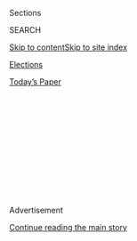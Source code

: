 <div id="app">

<div id="standalone-header">

<div class="interactive-masthead NYTAppHideMasthead css-qz70u6 e1suatyy0">

<div class="section css-ui9rw0 e1suatyy2">

<div class="css-eph4ug er09x8g0">

<div class="css-6n7j50">

</div>

<span class="css-1dv1kvn">Sections</span>

<div class="css-10488qs">

<span class="css-1dv1kvn">SEARCH</span>

</div>

[Skip to content](#site-content)[Skip to site
index](#site-index)

</div>

<div id="masthead-section-label" class="css-1wr3we4 eaxe0e00">

[Elections](https://www.nytimes3xbfgragh.onion/news-event/2020-election)

</div>

<div class="css-10698na e1huz5gh0">

</div>

</div>

<div id="masthead-bar-one" class="section hasLinks css-15hmgas e1csuq9d3">

<div class="css-uqyvli e1csuq9d0">

</div>

<div class="css-1uqjmks e1csuq9d1">

</div>

<div class="css-9e9ivx">

[](https://myaccount.nytimes3xbfgragh.onion/auth/login?response_type=cookie&client_id=vi)

</div>

<div class="css-1bvtpon e1csuq9d2">

[Today’s
Paper](https://www.nytimes3xbfgragh.onion/section/todayspaper)

</div>

</div>

</div>

<div class="css-1aor85t" style="opacity:0.000000001;z-index:-1;visibility:hidden">

<div class="css-1hqnpie">

<div class="css-epjblv">

<span class="css-17xtcya">[Elections](/news-event/2020-election)</span><span class="css-x15j1o">|</span><span class="css-fwqvlz">Arizona
Primary Election Results: Second Congressional
District</span>

</div>

<div class="css-k008qs">

<div class="css-1iwv8en">

<span class="css-18z7m18"></span>

<div>

</div>

</div>

<span class="css-1n6z4y"></span>

<div class="css-1705lsu">

<div class="css-4xjgmj">

<div class="css-4skfbu" data-role="toolbar" data-aria-label="Social Media Share buttons, Save button, and Comments Panel with current comment count" data-testid="share-tools">

  - 
  - 
  - 
  - 
    
    <div class="css-6n7j50">
    
    </div>

  - 

</div>

</div>

</div>

</div>

</div>

</div>

<div class="css-mij9hh">

</div>

<div id="top-wrapper" class="css-1sy8kpn">

<div id="top-slug" class="css-l9onyx">

Advertisement

</div>

[Continue reading the main
story](#after-top)

<div class="ad top-wrapper" style="text-align:center;height:100%;display:block;min-height:250px">

<div id="top" class="place-ad" data-position="top" data-size-key="top">

</div>

</div>

<div id="after-top">

</div>

</div>

</div>

<div id="site-content" data-role="main">

# Arizona Primary Election Results: Second Congressional District

<div class="css-1vegfwe interactive-byline-container">

Updated Aug. 5, 2020, 4:41 AM
ET

</div>

<div id="interactive-standalone-sharetools" class="css-wkcogx">

<div>

<div class="interactive-sharetools css-9z2bwm" data-role="toolbar" data-aria-label="Social Media Share buttons, Save button, and Comments Panel with current comment count" data-testid="share-tools">

  - 
  - 
  - 
  - 
    
    <div class="css-6n7j50">
    
    </div>

</div>

</div>

</div>

<div id="results-arizona-house-district-2-primary-election" class="section interactive-standard interactive-content interactive-size-medium css-19hj73j" data-id="">

<div class="css-17ih8de interactive-body">

<div class="e-inner">

<div class="e-nav-logo e-mobile">

</div>

<div class="e-nav-logo e-desktop">

</div>

<div class="e-nav-items">

[<span data-race-id="AZ-D-H-6-2020-08-04,KS-R-S-2020-08-04,KS-R-H-2-2020-08-04,KS-R-H-3-2020-08-04,MI-R-H-3-2020-08-04,MI-D-H-6-2020-08-04,MI-D-H-13-2020-08-04,MO-D-H-1-2020-08-04,MO-G-amendment-2expand_medicaid-2020-08-04">Live
Results</span>](https://www.nytimes3xbfgragh.onion/interactive/2020/08/04/us/elections/results-arizona-kansas-michigan-missouri-primaries.html?action=click&module=ELEX_results&pgtype=Interactive&region=Navigation "Live Results")
[<span data-race-id="AZ-D-H-6-2020-08-04,KS-R-S-2020-08-04,KS-R-H-2-2020-08-04,KS-R-H-3-2020-08-04,MI-R-H-3-2020-08-04,MI-D-H-6-2020-08-04,MI-D-H-13-2020-08-04,MO-D-H-1-2020-08-04,MO-G-amendment-2expand_medicaid-2020-08-04">Live
Analysis</span>](https://www.nytimes3xbfgragh.onion/interactive/2020/08/04/us/elections/live-analysis-arizona-kansas-michigan-missouri-primaries.html?action=click&module=ELEX_results&pgtype=Interactive&region=Navigation "Live Analysis")
[<span data-race-id="">Ariz.</span>](https://www.nytimes3xbfgragh.onion/interactive/2020/08/04/us/elections/results-arizona-primary-elections.html?action=click&module=ELEX_results&pgtype=Interactive&region=Navigation "Ariz.")
[<span data-race-id="">Kan.</span>](https://www.nytimes3xbfgragh.onion/interactive/2020/08/04/us/elections/results-kansas-primary-elections.html?action=click&module=ELEX_results&pgtype=Interactive&region=Navigation "Kan.")
[<span data-race-id="">Mich.</span>](https://www.nytimes3xbfgragh.onion/interactive/2020/08/04/us/elections/results-michigan-primary-elections.html?action=click&module=ELEX_results&pgtype=Interactive&region=Navigation "Mich.")
[<span data-race-id="">Mo.</span>](https://www.nytimes3xbfgragh.onion/interactive/2020/08/04/us/elections/results-missouri-primary-elections.html?action=click&module=ELEX_results&pgtype=Interactive&region=Navigation "Mo.")
[<span data-race-id="">Wash.</span>](https://www.nytimes3xbfgragh.onion/interactive/2020/08/04/us/elections/results-washington-primary-elections.html?action=click&module=ELEX_results&pgtype=Interactive&region=Navigation "Wash.")

<div>

<span class="e-nav-item e-nav-dropdown-wrap"> <span>State Results</span>
</span>

</div>

</div>

</div>

<div class="e-content e-race-page e-multiple-primaries">

<div class="e-header-countdown" data-raceid="AZ-D-H-2-2020-08-04" data-start-text="Last polls close at 10 p.m. Eastern time." data-waiting-text="Polls have closed." data-time="2020-08-05T02:00:00.000Z">

<div class="e-countdown-text" data-text="Last polls close in">

</div>

<div class="e-countdown-display">

<span class="e-countdown-minutes"></span><span class="e-countdown-seconds"></span>

</div>

</div>

# Arizona Primary Election Results: Second Congressional District

<div class="e-cmp-header">

</div>

<div class="section e-column">

<div class="section e-race-group">

<div class="e-cmp e-component-join e-cmp-results-table e-cmp-fullbleed">

<div class="e-cmp-inner">

<div class="e-cmp-header">

### Democratic Primary

</div>

<div class="e-cmp-content e-cmp-box">

<div class="e-race-results" data-race-id="AZ-D-H-2-2020-08-04" data-aria-label="Live Election Results">

<div id="AZ-D-H-2-2020-08-04-results-table-container" class="e-table-div e-resultsdiv e-results-row-house e-race-report e-result-winner e-race-open e-has-pct-bar e-update-info-top e-no-winner-card" data-race-id="AZ-D-H-2-2020-08-04" data-options="{&quot;show_cand_links&quot;:false,&quot;show_images&quot;:false,&quot;max_candidates&quot;:3,&quot;show_more&quot;:true,&quot;show_precinct_count&quot;:true,&quot;animate_rows&quot;:true,&quot;hide_delegates&quot;:true,&quot;show_update_info_above&quot;:true,&quot;show_pct_bar&quot;:true,&quot;force_hide_link_to_state_page&quot;:true}">

<span class="e-time">Updated 3:11 AM ET</span>
<span class="e-pct-reporting">100% reporting</span>

Candidate

</div>

</div>

</div>

</div>

</div>

</div>

</div>

</div>

</div>

</div>

</div>

</div>

Votes

<span>Pct.</span>

<span class="e-cand-clr e-swatch e-dem-1"></span>
<span class="e-name-wrap">
<span class="e-popup-swatch e-swatch e-dem-1"></span>
<span class="e-sprite e-i-check-sm"></span>
<span class="e-sprite e-i-check"></span> <span class="e-last-name">
Kirkpatrick<span class="e-incumbent-label">\*</span> </span>
<span class="e-name-display"> Ann
Kirkpatrick<span class="e-incumbent-label">\*</span> </span>
</span>

<span class="e-votes-display">58,441</span>

<span class="e-percent-display"><span class="e-percent-val">77.4</span><span class="e-percent-sign">%</span></span>

<span class="e-bar e-swatch e-dem-1" style="width: 100%"></span>

<span class="e-cand-clr e-swatch e-dem-2"></span>
<span class="e-name-wrap">
<span class="e-popup-swatch e-swatch e-dem-2"></span>
<span class="e-sprite e-i-check-sm"></span>
<span class="e-sprite e-i-check"></span> <span class="e-last-name">
Quilter </span> <span class="e-name-display"> Peter Quilter </span>
</span>

<span class="e-votes-display">17,035</span>

<span class="e-percent-display"><span class="e-percent-val">22.6</span><span class="e-percent-sign">%</span></span>

<span class="e-bar e-swatch e-dem-2" style="width: 29.198966408268735%"></span>

<span class="e-total-votes">75,476 votes, </span>
<span class="e-precinct-count"> 195 of 195 precincts
reporting</span>

<span class="e-incumbent-note">\* Incumbent</span>

<div class="e-cmp e-component-join e-no-box-pad-b e-cmp-county-table e-cmp-fullbleed e-cmp-no-header">

<div class="e-cmp-inner">

<div class="e-cmp-content e-cmp-box">

<div id="AZ-D-H-2-2020-08-04-county" class="e-table-div e-county-table-container" data-race-id="AZ-D-H-2-2020-08-04" data-options="{&quot;rows_to_display&quot;:4,&quot;force_show_link_to_state_page&quot;:true}
    ">

<table>
<colgroup>
<col style="width: 25%" />
<col style="width: 25%" />
<col style="width: 25%" />
<col style="width: 25%" />
</colgroup>
<thead>
<tr class="header">
<th>County</th>
<th>Kirkpatrick</th>
<th>Quilter</th>
<th><span>Rpt.</span></th>
</tr>
</thead>
<tbody>
<tr class="odd">
<td>Pima</td>
<td><div>
50,925
</div></td>
<td><div>
14,903
</div></td>
<td>100<span class="e-percent-sign">%</span></td>
</tr>
<tr class="even">
<td>Cochise</td>
<td><div>
7,516
</div></td>
<td><div>
2,132
</div></td>
<td>100<span class="e-percent-sign">%</span></td>
</tr>
</tbody>
</table>

</div>

</div>

</div>

<div class="e-cmp-link">

[See results for all primary races in
Arizona](https://www.nytimes3xbfgragh.onion/interactive/2020/08/04/us/elections/results-arizona-primary-elections.html)

</div>

</div>

<div class="section e-race-group">

<div class="e-cmp e-component-join e-cmp-results-table e-cmp-fullbleed">

<div class="e-cmp-inner">

<div class="e-cmp-header">

### Republican Primary

</div>

<div class="e-cmp-content e-cmp-box">

<div class="e-race-results" data-race-id="AZ-R-H-2-2020-08-04" data-aria-label="Live Election Results">

<div id="AZ-R-H-2-2020-08-04-results-table-container" class="e-table-div e-resultsdiv e-results-row-house e-race-report e-result-winner e-race-open e-has-pct-bar e-update-info-top e-no-winner-card" data-race-id="AZ-R-H-2-2020-08-04" data-options="{&quot;show_cand_links&quot;:false,&quot;show_images&quot;:false,&quot;max_candidates&quot;:3,&quot;show_more&quot;:true,&quot;show_precinct_count&quot;:true,&quot;animate_rows&quot;:true,&quot;hide_delegates&quot;:true,&quot;show_update_info_above&quot;:true,&quot;show_pct_bar&quot;:true,&quot;force_hide_link_to_state_page&quot;:true}">

<span class="e-time">Updated 3:21 AM ET</span>
<span class="e-pct-reporting">100% reporting</span>

Candidate

</div>

</div>

</div>

</div>

</div>

</div>

Votes

<span>Pct.</span>

<span class="e-cand-clr e-swatch e-rep-1"></span>
<span class="e-name-wrap">
<span class="e-popup-swatch e-swatch e-rep-1"></span>
<span class="e-sprite e-i-check-sm"></span>
<span class="e-sprite e-i-check"></span> <span class="e-last-name">
Martin </span> <span class="e-name-display"> Brandon Martin </span>
</span>

<span class="e-votes-display">25,142</span>

<span class="e-percent-display"><span class="e-percent-val">43.5</span><span class="e-percent-sign">%</span></span>

<span class="e-bar e-swatch e-rep-1" style="width: 100%"></span>

<span class="e-cand-clr e-swatch e-rep-3"></span>
<span class="e-name-wrap">
<span class="e-popup-swatch e-swatch e-rep-3"></span>
<span class="e-sprite e-i-check-sm"></span>
<span class="e-sprite e-i-check"></span> <span class="e-last-name">
Ruden </span> <span class="e-name-display"> Noran Ruden </span>
</span>

<span class="e-votes-display">19,011</span>

<span class="e-percent-display"><span class="e-percent-val">32.9</span><span class="e-percent-sign">%</span></span>

<span class="e-bar e-swatch e-rep-3" style="width: 75.63218390804597%"></span>

<span class="e-cand-clr e-swatch e-rep-2"></span>
<span class="e-name-wrap">
<span class="e-popup-swatch e-swatch e-rep-2"></span>
<span class="e-sprite e-i-check-sm"></span>
<span class="e-sprite e-i-check"></span> <span class="e-last-name">
Morgan </span> <span class="e-name-display"> Joseph Morgan </span>
</span>

<span class="e-votes-display">13,701</span>

<span class="e-percent-display"><span class="e-percent-val">23.7</span><span class="e-percent-sign">%</span></span>

<span class="e-bar e-swatch e-rep-2" style="width: 54.48275862068965%"></span>

<span class="e-total-votes">57,854 votes, </span>
<span class="e-precinct-count"> 195 of 195 precincts
reporting</span>

<div class="e-cmp e-component-join e-no-box-pad-b e-cmp-county-table e-cmp-fullbleed e-cmp-no-header">

<div class="e-cmp-inner">

<div class="e-cmp-content e-cmp-box">

<div id="AZ-R-H-2-2020-08-04-county" class="e-table-div e-county-table-container" data-race-id="AZ-R-H-2-2020-08-04" data-options="{&quot;rows_to_display&quot;:4,&quot;force_hide_link_to_state_page&quot;:true}
    ">

<table>
<colgroup>
<col style="width: 25%" />
<col style="width: 25%" />
<col style="width: 25%" />
<col style="width: 25%" />
</colgroup>
<thead>
<tr class="header">
<th>County</th>
<th>Martin</th>
<th>Ruden</th>
<th><span>Rpt.</span></th>
</tr>
</thead>
<tbody>
<tr class="odd">
<td>Pima</td>
<td><div>
16,916
</div></td>
<td><div>
15,850
</div></td>
<td>100<span class="e-percent-sign">%</span></td>
</tr>
<tr class="even">
<td>Cochise</td>
<td><div>
8,226
</div></td>
<td><div>
3,161
</div></td>
<td>100<span class="e-percent-sign">%</span></td>
</tr>
</tbody>
</table>

</div>

</div>

</div>

</div>

<div class="e-cmp e-not-sidebar e-cmp-reporter-updates e-cmp-fullbleed">

<div class="e-cmp-inner">

<div class="e-cmp-header">

<div class="e-leadin">

Our reporters are providing real-time
updates.

</div>

</div>

<div class="e-cmp-content e-cmp-box">

<div id="all-reporter-updates-limit-3" class="e-all-reporter-updates" data-options="{&quot;show_name&quot;:true,&quot;max_messages&quot;:3,&quot;on_live_updates_page&quot;:false,&quot;as_sidebar&quot;:false}" data-aria-label="Live Reporter Updates and Analysis">

<div class="e-reporter-update on-results-page">

<div id="reporter-update-79" class="anchor">

</div>

<div class="e-fade e-show">

</div>

<div class="e-non-image-content">

<div class="e-left" data-aria-hidden="true">

![Astead
Herndon](https://static01.graylady3jvrrxbe.onion/images/2018/09/14/us/author-head-astead/author-head-astead-thumbLarge-v2.png)

</div>

<div class="e-right">

<div class="e-attribution">

<span>Astead Herndon</span>
<span class="e-timestamp" data-timestamp="1596604239000">1:10 AM
ET</span>

</div>

Here’s our story on Kris Kobach losing, Cori Bush winning, Medicaid
expanding, and another episode of democracy mid-pandemic.
[<span class="e-no-break-raquo">Read more
»</span>](https://www.nytimes3xbfgragh.onion/2020/08/04/us/politics/kobach-tlaib.html?action=click&module=ELEX_results&pgtype=Interactive&region=ReporterUpdates)

</div>

</div>

</div>

<div class="e-reporter-update on-results-page">

<div id="reporter-update-78" class="anchor">

</div>

<div class="e-fade e-show">

</div>

<div class="e-non-image-content">

<div class="e-left" data-aria-hidden="true">

![Luke
Broadwater](https://int.graylady3jvrrxbe.onion/applications/elections/2020/assets/super-t.png)

</div>

<div class="e-right">

<div class="e-attribution">

<span>Luke Broadwater</span>
<span class="e-timestamp" data-timestamp="1596604139000">1:08 AM
ET</span>

</div>

Few results have come in from Michigan’s 13th District, where many
absentee ballots remain to be counted, but Tlaib holds an early lead. We
expect more results Wednesday. [Michigan 13th District results
»](https://www.nytimes3xbfgragh.onion/interactive/2020/08/04/us/elections/results-michigan-house-district-13-primary-election.html?action=click&module=ELEX_results&pgtype=Interactive&region=ReporterUpdates)

</div>

</div>

</div>

<div class="e-reporter-update on-results-page">

<div id="reporter-update-77" class="anchor">

</div>

<div class="e-fade e-show">

</div>

<div class="e-non-image-content">

<div class="e-left" data-aria-hidden="true">

![Jonathan
Martin](https://static01.graylady3jvrrxbe.onion/images/2018/11/06/multimedia/author-jonathan-martin/author-jonathan-martin-thumbLarge.png)

</div>

<div class="e-right">

<div class="e-attribution">

<span>Jonathan Martin</span>
<span class="e-timestamp" data-timestamp="1596603991000">1:06 AM
ET</span>

</div>

A big win for the left, felling St. Louis political royalty. Clay is
also the first Congressional Black Caucus member to lose a primary this
or last cycle. [<span class="e-no-break-raquo">Read more
»</span>](https://www.nytimes3xbfgragh.onion/2020/08/05/us/politics/cori-bush-missouri-william-lacy-clay.html?action=click&module=ELEX_results&pgtype=Interactive&region=ReporterUpdates)

</div>

</div>

</div>

</div>

</div>

</div>

<div class="e-cmp-link">

[See all reporter
updates](https://www.nytimes3xbfgragh.onion/interactive/2020/08/04/us/elections/live-analysis-arizona-kansas-michigan-missouri-primaries.html?action=click&module=ELEX_results&pgtype=Interactive&region=Component)

</div>

</div>

<div class="e-cmp e-in-sidebar e-cmp-reporter-updates e-cmp-fullbleed">

<div class="e-cmp-inner">

<div class="e-cmp-header">

<div class="e-leadin">

Our reporters are providing real-time
updates.

</div>

</div>

<div class="e-cmp-content e-cmp-box">

<div id="all-reporter-updates-limit-5" class="e-all-reporter-updates" data-options="{&quot;show_name&quot;:true,&quot;max_messages&quot;:5,&quot;on_live_updates_page&quot;:false,&quot;as_sidebar&quot;:true}" data-aria-label="Live Reporter Updates and Analysis">

<div class="e-reporter-update on-results-page">

<div id="reporter-update-79" class="anchor">

</div>

<div class="e-fade e-show">

</div>

<div class="e-non-image-content">

<div class="e-left" data-aria-hidden="true">

![Astead
Herndon](https://static01.graylady3jvrrxbe.onion/images/2018/09/14/us/author-head-astead/author-head-astead-thumbLarge-v2.png)

</div>

<div class="e-right">

<div class="e-attribution">

<span>Astead Herndon</span>
<span class="e-timestamp" data-timestamp="1596604239000">1:10 AM
ET</span>

</div>

Here’s our story on Kris Kobach losing, Cori Bush winning, Medicaid
expanding, and another episode of democracy mid-pandemic.
[<span class="e-no-break-raquo">Read more
»</span>](https://www.nytimes3xbfgragh.onion/2020/08/04/us/politics/kobach-tlaib.html?action=click&module=ELEX_results&pgtype=Interactive&region=ReporterUpdates)

</div>

</div>

</div>

<div class="e-reporter-update on-results-page">

<div id="reporter-update-78" class="anchor">

</div>

<div class="e-fade e-show">

</div>

<div class="e-non-image-content">

<div class="e-left" data-aria-hidden="true">

![Luke
Broadwater](https://int.graylady3jvrrxbe.onion/applications/elections/2020/assets/super-t.png)

</div>

<div class="e-right">

<div class="e-attribution">

<span>Luke Broadwater</span>
<span class="e-timestamp" data-timestamp="1596604139000">1:08 AM
ET</span>

</div>

Few results have come in from Michigan’s 13th District, where many
absentee ballots remain to be counted, but Tlaib holds an early lead. We
expect more results Wednesday. [Michigan 13th District results
»](https://www.nytimes3xbfgragh.onion/interactive/2020/08/04/us/elections/results-michigan-house-district-13-primary-election.html?action=click&module=ELEX_results&pgtype=Interactive&region=ReporterUpdates)

</div>

</div>

</div>

<div class="e-reporter-update on-results-page">

<div id="reporter-update-77" class="anchor">

</div>

<div class="e-fade e-show">

</div>

<div class="e-non-image-content">

<div class="e-left" data-aria-hidden="true">

![Jonathan
Martin](https://static01.graylady3jvrrxbe.onion/images/2018/11/06/multimedia/author-jonathan-martin/author-jonathan-martin-thumbLarge.png)

</div>

<div class="e-right">

<div class="e-attribution">

<span>Jonathan Martin</span>
<span class="e-timestamp" data-timestamp="1596603991000">1:06 AM
ET</span>

</div>

A big win for the left, felling St. Louis political royalty. Clay is
also the first Congressional Black Caucus member to lose a primary this
or last cycle. [<span class="e-no-break-raquo">Read more
»</span>](https://www.nytimes3xbfgragh.onion/2020/08/05/us/politics/cori-bush-missouri-william-lacy-clay.html?action=click&module=ELEX_results&pgtype=Interactive&region=ReporterUpdates)

</div>

</div>

</div>

<div class="e-reporter-update on-results-page">

<div id="reporter-update-80" class="anchor">

</div>

<div class="e-fade e-show">

</div>

<div class="e-non-image-content">

<div class="e-left" data-aria-hidden="true">

![Isabella Grullón
Paz](https://static01.graylady3jvrrxbe.onion/images/2020/02/21/reader-center/author-isabella-grullon-paz/author-isabella-grullon-paz-thumbLarge.png)

</div>

<div class="e-right">

<div class="e-attribution">

<span>Isabella Grullón Paz</span>
<span class="e-timestamp" data-timestamp="1596603914000">1:05 AM
ET</span>

</div>

In Washington State, Republican incumbent Jaime Herrera Beutler will
again face Carolyn Long, a Democrat, in November. Herrera Beutler won by
less than 6 points in 2018. [Washington 3rd District results
»](https://www.nytimes3xbfgragh.onion/interactive/2020/08/04/us/elections/results-washington-house-district-3-primary-election.html?action=click&module=ELEX_results&pgtype=Interactive&region=ReporterUpdates)

</div>

</div>

</div>

<div class="e-reporter-update on-results-page">

<div id="reporter-update-75" class="anchor">

</div>

<div class="e-fade e-show">

</div>

<div class="e-non-image-content">

<div class="e-left" data-aria-hidden="true">

![Nicholas
Fandos](https://static01.graylady3jvrrxbe.onion/images/2018/11/06/multimedia/author-nicholas-fandos/author-nicholas-fandos-thumbLarge-v2.png)

</div>

<div class="e-right">

<div class="e-attribution">

<span>Nicholas Fandos</span>
<span class="e-timestamp" data-timestamp="1596603718000">1:01 AM
ET</span>

</div>

Clay went very negative on Bush in the final weeks of the race, a tipoff
that things were close. He said charges by Bush that he had not been a
leader in Congress were “racist.”

</div>

</div>

</div>

</div>

</div>

</div>

<div class="e-cmp-link">

[See all reporter
updates](https://www.nytimes3xbfgragh.onion/interactive/2020/08/04/us/elections/live-analysis-arizona-kansas-michigan-missouri-primaries.html?action=click&module=ELEX_results&pgtype=Interactive&region=Component)

</div>

</div>

<div class="e-cmp e-cmp-related-coverage">

<div class="e-cmp-inner">

<div class="e-cmp-header">

## What to read while you’re waiting for results:

</div>

<div class="e-cmp-content e-cmp-box">

<div id="e-related-coverage">

<div class="e-related-article">

[](https://www.nytimes3xbfgragh.onion/2020/08/04/us/elections/primary-election-michigan-arizona-kansas.html?action=click&module=ELEX_results&pgtype=Interactive&region=RelatedCoverage)

<div class="e-article-promo">

![What to Watch in Today’s
Primaries](https://static01.graylady3jvrrxbe.onion/images/2020/08/04/us/04elections-briefing-primary/merlin_175284942_3c69d9be-c48b-48cb-a8da-99981c102377-threeByTwoMediumAt2X.jpg)

</div>

<div class="e-article-hed">

What to Watch in Today’s Primaries

</div>

<div class="e-article-date">

Aug. 4,
2020

</div>

</div>

<div class="e-related-article">

[](https://www.nytimes3xbfgragh.onion/2020/08/03/us/politics/trump-mail-in-voting.html?action=click&module=ELEX_results&pgtype=Interactive&region=RelatedCoverage)

<div class="e-article-promo">

![Trump Again Assails Mail-In
Voting](https://static01.graylady3jvrrxbe.onion/images/2020/08/03/us/politics/03dc-trump/03dc-trump-threeByTwoMediumAt2X.jpg?quality=90&auto=webp)

</div>

<div class="e-article-hed">

Trump Again Assails Mail-In Voting

</div>

<div class="e-article-date">

Aug. 3,
2020

</div>

</div>

<div class="e-related-article">

[](https://www.nytimes3xbfgragh.onion/2020/08/03/us/politics/michigan-primary-rashida-tlaib-brenda-jones.html?action=click&module=ELEX_results&pgtype=Interactive&region=RelatedCoverage)

<div class="e-article-promo">

![Rashida Tlaib Beat Her Primary Opponent by 900 Votes in 2018. How Will
the Rematch
Go?](https://static01.graylady3jvrrxbe.onion/images/2020/08/03/us/politics/03michigan-setup1/03michigan-setup1-threeByTwoMediumAt2X.jpg?quality=90&auto=webp)

</div>

<div class="e-article-hed">

Rashida Tlaib Beat Her Primary Opponent by 900 Votes in 2018. How Will
the Rematch Go?

</div>

<div class="e-article-date">

Aug. 3,
2020

</div>

</div>

<div class="e-related-article">

[](https://www.nytimes3xbfgragh.onion/2020/08/03/us/politics/kris-kobach-kansas-senate-primary.html?action=click&module=ELEX_results&pgtype=Interactive&region=RelatedCoverage)

<div class="e-article-promo">

![Kansas Senate Primary Has Arrived, and the Anxiety Over Kobach Is
High](https://static01.graylady3jvrrxbe.onion/images/2020/08/03/us/politics/3kansas-senate/merlin_175161510_f4c4d151-1bde-4939-8c87-e3f4369c7410-threeByTwoMediumAt2X.jpg?quality=90&auto=webp)

</div>

<div class="e-article-hed">

Kansas Senate Primary Has Arrived, and the Anxiety Over Kobach Is High

</div>

<div class="e-article-date">

Aug. 3,
2020

</div>

</div>

</div>

</div>

</div>

</div>

<div id="interactive-footer-container" class="css-ovgi28 interactive-footer-container">

Source: Election results and race calls from The Associated Press

By Sarah Almukhtar, Michael Andre, Aliza Aufrichtig, Matthew Bloch,
Larry Buchanan, Andrew Chavez, Nate Cohn, Annie Daniel, Andrew Fischer,
Will Houp, Jonathan Huang, Josh Katz, Aaron Krolik, K.K. Rebecca Lai,
Jasmine C. Lee, Rebecca Lieberman, Denise Lu, Jaymin Patel, Charlie
Smart, Ben Smithgall, Rumsey Taylor, Isaac White and Josh
Williams

<div id="interactive-addendum-list" class="css-1yiqkdd interactive-addendum-list">

</div>

</div>

<div id="standalone-footer">

<div>

<div>

<div id="interactive-footer-wrapper">

<div class="css-i29ckm">

<div class="interactive-sharetools css-9z2bwm" data-role="toolbar" data-aria-label="Social Media Share buttons, Save button, and Comments Panel with current comment count" data-testid="share-tools">

  - 
  - 
  - 
  - 
    
    <div class="css-6n7j50">
    
    </div>

</div>

</div>

<div>

</div>

<div id="bottom-wrapper" class="css-1ede5it">

<div id="bottom-slug" class="css-l9onyx">

Advertisement

</div>

[Continue reading the main
story](#after-bottom)

<div id="bottom" class="ad bottom-wrapper" style="text-align:center;height:100%;display:block;min-height:90px">

</div>

<div id="after-bottom">

</div>

</div>

## Site Index

<div>

</div>

## Site Information Navigation

  - [© <span>2020</span> <span>The New York Times
    Company</span>](https://help.nytimes3xbfgragh.onion/hc/en-us/articles/115014792127-Copyright-notice)

<!-- end list -->

  - [NYTCo](https://www.nytco.com/)
  - [Contact
    Us](https://help.nytimes3xbfgragh.onion/hc/en-us/articles/115015385887-Contact-Us)
  - [Work with us](https://www.nytco.com/careers/)
  - [Advertise](https://nytmediakit.com/)
  - [T Brand Studio](http://www.tbrandstudio.com/)
  - [Your Ad
    Choices](https://www.nytimes3xbfgragh.onion/privacy/cookie-policy#how-do-i-manage-trackers)
  - [Privacy](https://www.nytimes3xbfgragh.onion/privacy)
  - [Terms of
    Service](https://help.nytimes3xbfgragh.onion/hc/en-us/articles/115014893428-Terms-of-service)
  - [Terms of
    Sale](https://help.nytimes3xbfgragh.onion/hc/en-us/articles/115014893968-Terms-of-sale)
  - [Site
    Map](https://spiderbites.nytimes3xbfgragh.onion)
  - [Help](https://help.nytimes3xbfgragh.onion/hc/en-us)
  - [Subscriptions](https://www.nytimes3xbfgragh.onion/subscription?campaignId=37WXW)

</div>

</div>

</div>

</div>
